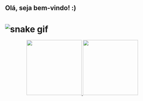 ## Olá, seja bem-vindo! :)

# ![snake gif](https://github.com/your-user-name/projamandakaori/blob/output/github-contribution-grid-snake.gif)

<div align="center">
  <a href="https://github.com/projamandakaori">
  <img height="180em" src="https://github-readme-stats.vercel.app/api?username=projamandakaori&show_icons=true&theme=buefy&include_all_commits=true&count_private=true"/>
  <img height="180em" src="https://github-readme-stats.vercel.app/api/top-langs/?username=projamandakaori&layout=compact&langs_count=7&theme=buefy"/>
</div>
